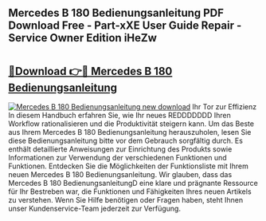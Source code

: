 ## Mercedes B 180 Bedienungsanleitung PDF Download Free - Part-xXE User Guide Repair - Service Owner Edition iHeZw

# <h2><a href="http://df2j5me.blite.top/?on=Mercedes+B+180+Bedienungsanleitung">🔗Download 👉🔴 Mercedes B 180 Bedienungsanleitung</a></h2>

[![Mercedes B 180 Bedienungsanleitung new download](https://i.imgur.com/lujVjoI.png)](http://df2j5me.blite.top/?on=Mercedes+B+180+Bedienungsanleitung)
Ihr Tor zur Effizienz In diesem Handbuch erfahren Sie, wie Ihr neues REDDDDDDD Ihren Workflow rationalisieren und die Produktivität steigern kann. Um das Beste aus Ihrem Mercedes B 180 Bedienungsanleitung herauszuholen, lesen Sie diese Bedienungsanleitung bitte vor dem Gebrauch sorgfältig durch. Es enthält detaillierte Anweisungen zur Einrichtung des Produkts sowie Informationen zur Verwendung der verschiedenen Funktionen und Funktionen. Entdecken Sie die Möglichkeiten der Funktionsliste mit Ihrem neuen Mercedes B 180 Bedienungsanleitung. Wir glauben, dass das Mercedes B 180 BedienungsanleitungD eine klare und prägnante Ressource für Ihr Bestreben war, die Funktionen und Fähigkeiten Ihres neuen Artikels zu verstehen. Wenn Sie Hilfe benötigen oder Fragen haben, steht Ihnen unser Kundenservice-Team jederzeit zur Verfügung.

